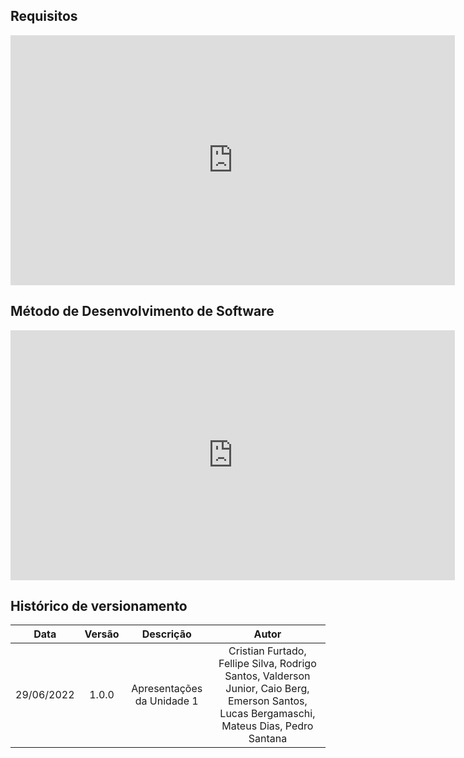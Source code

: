 ## Requisitos

<iframe width="711" height="400" src="https://www.youtube.com/embed/QLpUV5ZXLrk" title="YouTube video player" frameborder="0" allow="accelerometer; autoplay; clipboard-write; encrypted-media; gyroscope; picture-in-picture" allowfullscreen></iframe>

## Método de Desenvolvimento de Software

<iframe width="711" height="400" src="https://www.youtube.com/embed/rrRIW8p8PLs" title="YouTube video player" frameborder="0" allow="accelerometer; autoplay; clipboard-write; encrypted-media; gyroscope; picture-in-picture" allowfullscreen></iframe>

## Histórico de versionamento

|    Data    | Versão |         Descrição          |                                                                    Autor                                                                    |
| :--------: | :----: | :------------------------: | :-----------------------------------------------------------------------------------------------------------------------------------------: |
| 29/06/2022 | 1.0.0  | Apresentações da Unidade 1 | Cristian Furtado, Fellipe Silva, Rodrigo Santos, Valderson Junior, Caio Berg, Emerson Santos, Lucas Bergamaschi, Mateus Dias, Pedro Santana |
